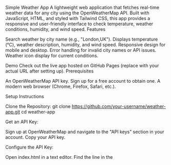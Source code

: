 Simple Weather App A lightweight web application that fetches real-time weather data for any city using the OpenWeatherMap API. Built with JavaScript, HTML, and styled with Tailwind CSS, this app provides a responsive and user-friendly interface to check temperature, weather conditions, humidity, and wind speed. Features

Search weather by city name (e.g., "London,UK"). Displays temperature (°C), weather description, humidity, and wind speed. Responsive design for mobile and desktop. Error handling for invalid city names or API issues. Weather icon display for current conditions.

Demo Check out the live app hosted on GitHub Pages (replace with your actual URL after setting up). Prerequisites

An OpenWeatherMap API key. Sign up for a free account to obtain one. A modern web browser (Chrome, Firefox, Safari, etc.).

Setup Instructions

Clone the Repository: git clone https://github.com/your-username/weather-app.git cd weather-app

Get an API Key:

Sign up at OpenWeatherMap and navigate to the "API keys" section in your account. Copy your API key.

Configure the API Key:

Open index.html in a text editor. Find the line in the <script> section:const apiKey = 'YOUR_API_KEY';

Replace 'YOUR_API_KEY' with your actual OpenWeatherMap API key.

Run the App:

Option 1: Open index.html directly in a browser (note: may encounter CORS issues). Option 2: Use a local server for development:npx http-server

Or use VS Code’s Live Server extension. Access the app at http://localhost:8080 (or the provided port).

Deploy to GitHub Pages (Optional):

Push your code to a GitHub repository. Go to the repository’s "Settings" > "Pages." Set the source to the main branch and / (root) folder. Your app will be live at https://your-username.github.io/weather-app.

Usage

Enter a city name in the input field (e.g., "London,UK" or "New York,US"). Click the "Get Weather" button. View the weather details, including temperature, description, humidity, and wind speed. For ambiguous city names, include the country code (e.g., "Springfield,US").

Technologies Used

HTML5: Structure of the web app. JavaScript: Fetching and processing API data. Tailwind CSS: Responsive and modern styling. OpenWeatherMap API: Weather data source.

Notes

The API uses metric units (°C). To use Fahrenheit, modify the API URL in index.html by changing units=metric to units=imperial. The free OpenWeatherMap API tier is sufficient, with limits of 60 calls/minute and 1,000,000 calls/month. Avoid hardcoding your API key in a public repository. Consider using environment variables or a backend proxy for production.

Troubleshooting

"Invalid API key": Ensure your API key is correct and active. Wait 10-30 minutes for new keys to activate. "City not found": Check spelling or include the country code (e.g., "Paris,FR"). Test with major cities like "Tokyo,JP". **CORS issuesස

Contributing Contributions are welcome! Feel free to submit issues or pull requests for improvements. License This project is licensed under the MIT License. Acknowledgments

OpenWeatherMap for providing the weather API. Tailwind CSS for styling.
